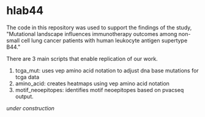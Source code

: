 # hlab44

The code in this repository was used to support the findings of the study,
"Mutational landscape influences immunotherapy outcomes among non-small cell lung cancer
patients with human leukocyte antigen supertype B44."

There are 3 main scripts that enable replication of our work.
1. tcga_mut: uses vep amino acid notation to adjust dna base mutations for tcga data
2. amino_acid: creates heatmaps using vep amino acid notation
3. motif_neoepitopes: identifies motif neoepitopes based on pvacseq output.

*under construction*
